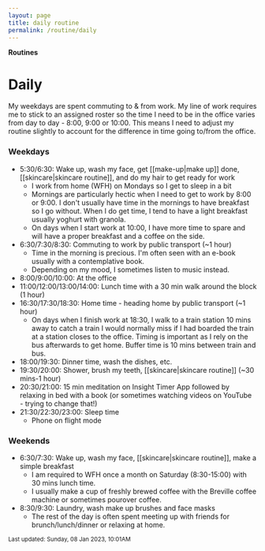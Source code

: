 ```yaml
---
layout: page
title: daily routine
permalink: /routine/daily
---
```


<b>Routines</b>

<h1>Daily</h1>

My weekdays are spent commuting to & from work. My line of work requires me to stick to an assigned roster so the time I need to be in the office varies from day to day - 8:00, 9:00 or 10:00. This means I need to adjust my routine slightly to account for the difference in time going to/from the office. 

### Weekdays

- 5:30/6:30: Wake up, wash my face, get [[make-up|make up]] done, [[skincare|skincare routine]], and do my hair to get ready for work
  - I work from home (WFH) on Mondays so I get to sleep in a bit 
  - Mornings are particularly hectic when I need to get to work by 8:00 or 9:00. I don't usually have time in the mornings to have breakfast so I go without. When I do get time, I tend to have a light breakfast usually yoghurt with granola. 
  - On days when I start work at 10:00, I have more time to spare and will have a proper breakfast and a coffee on the side.
- 6:30/7:30/8:30: Commuting to work by public transport (~1 hour)
  - Time in the morning is precious. I'm often seen with an e-book usually with a contemplative book.
  - Depending on my mood, I sometimes listen to music instead. 
- 8:00/9:00/10:00: At the office
- 11:00/12:00/13:00/14:00: Lunch time with a 30 min walk around the block (1 hour)
- 16:30/17:30/18:30: Home time - heading home by public transport (~1 hour)
  - On days when I finish work at 18:30, I walk to a train station 10 mins away to catch a train I would normally miss if I had boarded the train at a station closes to the office. Timing is important as I rely on the bus afterwards to get home. Buffer time is 10 mins between train and bus. 
- 18:00/19:30: Dinner time, wash the dishes, etc.
- 19:30/20:00: Shower, brush my teeth, [[skincare|skincare routine]] (~30 mins-1 hour)
- 20:30/21:00: 15 min meditation on Insight Timer App followed by relaxing in bed with a book (or sometimes watching videos on YouTube - trying to change that!)
- 21:30/22:30/23:00: Sleep time
  - Phone on flight mode

### Weekends

- 6:30/7:30: Wake up, wash my face, [[skincare|skincare routine]], make a simple breakfast
  - I am required to WFH once a month on Saturday (8:30-15:00) with 30 mins lunch time.
  - I usually make a cup of freshly brewed coffee with the Breville coffee machine or sometimes pourover coffee.
- 8:30/9:30: Laundry, wash make up brushes and face masks
  - The rest of the day is often spent meeting up with friends for brunch/lunch/dinner or relaxing at home.

<small>Last updated: Sunday, 08 Jan 2023, 10:01AM</small>

<style>
  .wrapper {
    max-width: 58em;
  }
</style>
